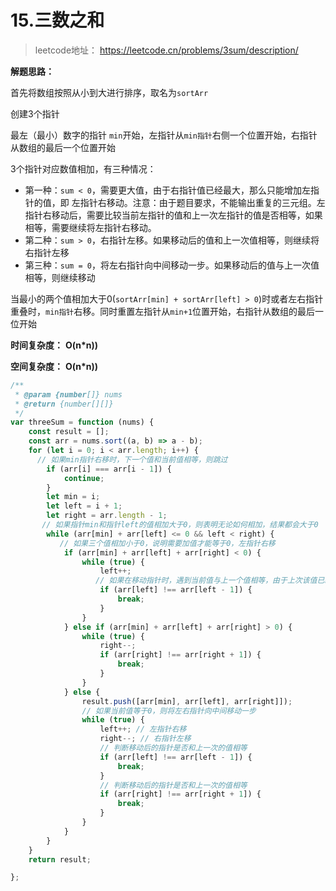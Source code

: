 # 15.三数之和

> leetcode地址： https://leetcode.cn/problems/3sum/description/

**解题思路：**

首先将数组按照从小到大进行排序，取名为`sortArr`

创建3个指针

最左（最小）数字的指针 `min`开始，左指针从`min指针`右侧一个位置开始，右指针从数组的最后一个位置开始

3个指针对应数值相加，有三种情况：

- 第一种：`sum < 0`，需要更大值，由于右指针值已经最大，那么只能增加左指针的值，即 左指针右移动。注意：由于题目要求，不能输出重复的三元组。左指针右移动后，需要比较当前左指针的值和上一次左指针的值是否相等，如果相等，需要继续将左指针右移动。
- 第二种：`sum > 0`，右指针左移。如果移动后的值和上一次值相等，则继续将右指针左移
- 第三种：`sum = 0`，将左右指针向中间移动一步。如果移动后的值与上一次值相等，则继续移动

当最小的两个值相加大于0(`sortArr[min] + sortArr[left] > 0`)时或者左右指针重叠时，`min指针`右移。同时重置左指针从`min+1`位置开始，右指针从数组的最后一位开始

**时间复杂度：** **O(n*n))**

**空间复杂度：** **O(n*n))**

````typescript
/**
 * @param {number[]} nums
 * @return {number[][]}
 */
var threeSum = function (nums) {
    const result = [];
    const arr = nums.sort((a, b) => a - b);
    for (let i = 0; i < arr.length; i++) {
      // 如果min指针右移时，下一个值和当前值相等，则跳过
        if (arr[i] === arr[i - 1]) {
            continue;
        }
        let min = i;
        let left = i + 1;
        let right = arr.length - 1;
       // 如果指针min和指针left的值相加大于0，则表明无论如何相加，结果都会大于0
        while (arr[min] + arr[left] <= 0 && left < right) {  
           // 如果三个值相加小于0，说明需要加值才能等于0，左指针右移
            if (arr[min] + arr[left] + arr[right] < 0) {
                while (true) {
                    left++;
                   // 如果在移动指针时，遇到当前值与上一个值相等，由于上次该值已经参与了计算，则继续移动指针。
                    if (arr[left] !== arr[left - 1]) {
                        break;
                    }
                }
            } else if (arr[min] + arr[left] + arr[right] > 0) {
                while (true) {
                    right--;
                    if (arr[right] !== arr[right + 1]) {
                        break;
                    }
                }
            } else {
                result.push([arr[min], arr[left], arr[right]]);
                // 如果当前值等于0，则将左右指针向中间移动一步
                while (true) {
                    left++; // 左指针右移
                    right--; // 右指针左移
                    // 判断移动后的指针是否和上一次的值相等
                    if (arr[left] !== arr[left - 1]) {
                        break;
                    }
                    // 判断移动后的指针是否和上一次的值相等
                    if (arr[right] !== arr[right + 1]) {
                        break;
                    }
                }
            }
        }
    }
    return result;

};
````

